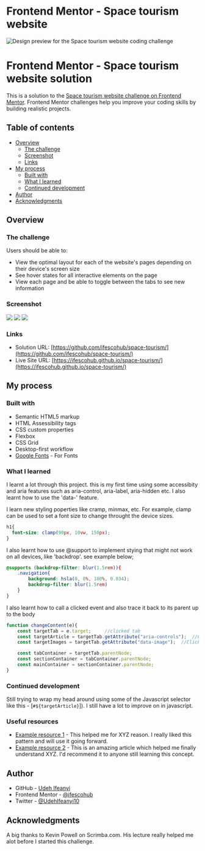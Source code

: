 # Frontend Mentor - Space tourism website

![Design preview for the Space tourism website coding challenge](./preview.jpg)

# Frontend Mentor - Space tourism website solution

This is a solution to the [Space tourism website challenge on Frontend Mentor](https://www.frontendmentor.io/challenges/space-tourism-multipage-website-gRWj1URZ3). Frontend Mentor challenges help you improve your coding skills by building realistic projects. 

## Table of contents

- [Overview](#overview)
  - [The challenge](#the-challenge)
  - [Screenshot](#screenshot)
  - [Links](#links)
- [My process](#my-process)
  - [Built with](#built-with)
  - [What I learned](#what-i-learned)
  - [Continued development](#continued-development)
- [Author](#author)
- [Acknowledgments](#acknowledgments)

## Overview

### The challenge

Users should be able to:

- View the optimal layout for each of the website's pages depending on their device's screen size
- See hover states for all interactive elements on the page
- View each page and be able to toggle between the tabs to see new information

### Screenshot

![](./assets/screenshots/screenshot1.png)
![](./assets/screenshots/screenshot2.png)
![](./assets/screenshots/screenshot3.png)

### Links

- Solution URL: [https://github.com/ifescohub/space-tourism/](https://github.com/ifescohub/space-tourism/)
- Live Site URL: [https://ifescohub.github.io/space-tourism/](https://ifescohub.github.io/space-tourism/)

## My process

### Built with

- Semantic HTML5 markup
- HTML Assessibility tags
- CSS custom properties
- Flexbox
- CSS Grid
- Desktop-first workflow
- [Google Fonts](https://fonts.googleapis.com/css2?family=Barlow+Condensed:wght@400;700&family=Bellefair&family=Barlow:wght@400;700&display=swap) - For Fonts

### What I learned

I learnt a lot through this project.
this is my first time using some accessibity and aria features such as aria-control, aria-label, aria-hidden etc. I also learnt how to use the 'data-' feature.

I learn new styling poperties like cramp, minmax, etc. For example, clamp can be used to set a font size to change throught the device sizes.
```css
h1{
  font-size: clamp(90px, 10vw, 150px);
}
```

I also learnt how to use @support to implement stying that might not work on all devices, like 'backdrop'. see example below;

```css
@supports (backdrop-filter: blur(1.5rem)){
    .navigation{
        background: hsla(0, 0%, 100%, 0.034);
        backdrop-filter: blur(1.5rem)
    }
}
```

I also learnt how to call a clicked event and also trace it back to its parent up to the body 
```js
function changeContent(e){
    const targetTab = e.target;     //clicked tab
    const targetArticle = targetTab.getAttribute("aria-controls");  //Clicked tab's article
    const targetImages = targetTab.getAttribute("data-image");  //Clicked tab's image

    const tabContainer = targetTab.parentNode;
    const sectionContainer = tabContainer.parentNode;
    const mainContainer = sectionContainer.parentNode;
}
```

### Continued development

Still trying to wrap my head around using some of the Javascript selector like this - [`#${targetArticle}`]). I still have a lot to improve on in javascript.


### Useful resources

- [Example resource 1](https://www.example.com) - This helped me for XYZ reason. I really liked this pattern and will use it going forward.
- [Example resource 2](https://www.example.com) - This is an amazing article which helped me finally understand XYZ. I'd recommend it to anyone still learning this concept.


## Author

- GitHub - [Udeh Ifeanyi](https://github.com/Ifescohub)
- Frontend Mentor - [@ifescohub](https://www.frontendmentor.io/profile/Ifescohub)
- Twitter - [@UdehIfeanyi10](https://twitter.com/UdehIfeanyi10)

## Acknowledgments

A big thanks to Kevin Powell on Scrimba.com. His lecture really helped me alot before I started this challenge.
